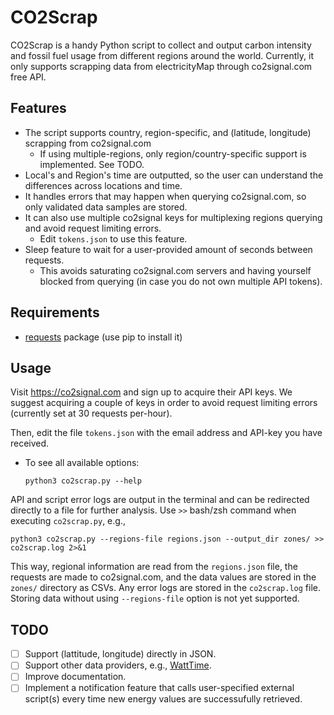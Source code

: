 # CO2Scrap
CO2Scrap is a handy Python script to collect and output carbon intensity and fossil fuel usage from different regions around the world. Currently, it only supports scrapping data from electricityMap through co2signal.com free API.

## Features
* The script supports country, region-specific, and (latitude, longitude) scrapping from co2signal.com
  * If using multiple-regions, only region/country-specific support is implemented. See TODO.
* Local's and Region's time are outputted, so the user can understand the differences across locations and time.
* It handles errors that may happen when querying co2signal.com, so only validated data samples are stored.
* It can also use multiple co2signal keys for multiplexing regions querying and avoid request limiting errors.
  -  Edit ```tokens.json``` to use this feature.
* Sleep feature to wait for a user-provided amount of seconds between requests.
  -  This avoids saturating co2signal.com servers and having yourself blocked from querying (in case you do not own multiple API tokens).
 
 ## Requirements
 
 * [requests](https://pypi.org/project/requests/) package (use pip to install it)
 
## Usage

Visit https://co2signal.com and sign up to acquire their API keys. We suggest acquiring a couple of keys in order to avoid request limiting errors (currently set at 30 requests per-hour).

Then, edit the file ```tokens.json``` with the email address and API-key you have received.

* To see all available options:
   ```
   python3 co2scrap.py --help
   ```

API and script error logs are output in the terminal and can be redirected directly to a file for further analysis. Use ```>>``` bash/zsh command when executing ```co2scrap.py```, e.g.,

```python3 co2scrap.py --regions-file regions.json --output_dir zones/ >> co2scrap.log 2>&1```

This way, regional information are read from the ```regions.json``` file, the requests are made to co2signal.com, and the data values are stored in the ```zones/``` directory as CSVs. Any error logs are stored in the ```co2scrap.log``` file. Storing data without using ```--regions-file``` option is not yet supported.

## TODO
- [ ] Support (lattitude, longitude) directly in JSON.
- [ ] Support other data providers, e.g., [WattTime](https://www.watttime.org/api-documentation).
- [ ] Improve documentation.
- [ ] Implement a notification feature that calls user-specified external script(s) every time new energy values are successufully retrieved.
